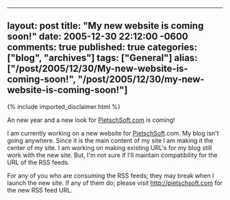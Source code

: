   ---
  layout: post
  title: "My new website is coming soon!"
  date: 2005-12-30 22:12:00 -0600
  comments: true
  published: true
  categories: ["blog", "archives"]
  tags: ["General"]
  alias: ["/post/2005/12/30/My-new-website-is-coming-soon!", "/post/2005/12/30/my-new-website-is-coming-soon!"]
  ---
<!-- more -->
{% include imported_disclaimer.html %}
<P>An new year and a new look for <a title="PietschSoft.com" href="http://PietschSoft.com" target="_blank">PietschSoft.com</a> is coming!</P>
<P>I am currently working on a new website for <a title="PietschSoft.com" href="http://PietschSoft.com" target="_blank">PietschSoft</a>.com. My blog isn't going anywhere. Since it is the main content of my site I am making it the center of my site. I am working on making existing URL's for my blog still work with the new site. But, I'm not sure if I'll maintain compatibility for the URL of the RSS feeds.</P>
<P>For any of you who are consuming the RSS feeds;&nbsp;they may break when I launch the new site. If&nbsp;any of them&nbsp;do; please visit <A HREF="">http://pietschsoft.com</A> for the new RSS feed URL.</P>
<P>&nbsp;</P>

